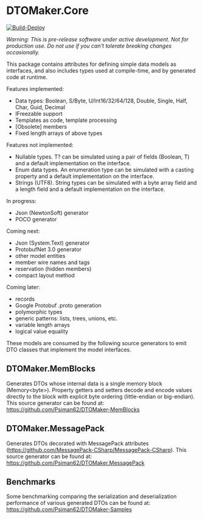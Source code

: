 # DTOMaker.Core

[![Build-Deploy](https://github.com/Psiman62/DTOMaker-Core/actions/workflows/dotnet.yml/badge.svg)](https://github.com/Psiman62/DTOMaker-Core/actions/workflows/dotnet.yml)

*Warning: This is pre-release software under active development. Not for production use. Do not use if you can't tolerate breaking changes occasionally.*

This package contains attributes for defining simple data models as interfaces, and also includes types used 
at compile-time, and by generated code at runtime.

Features implemented:
- Data types: Boolean, S/Byte, U/Int16/32/64/128, Double, Single, Half, Char, Guid, Decimal
- IFreezable support
- Templates as code, template processing
- [Obsolete] members
- Fixed length arrays of above types

Features not implemented:
- Nullable types. T? can be simulated using a pair of fields (Boolean, T) and a default implementation
on the interface.
- Enum data types. An enumeration type can be simulated with a casting property and a default implementation
on the interface.
- Strings (UTF8). String types can be simulated with a byte array field and a length field and a default
implementation on the interface.

In progress:
- Json (NewtonSoft) generator
- POCO generator

Coming next:
- Json (System.Text) generator
- ProtobufNet 3.0 generator
- other model entities
- member wire names and tags
- reservation (hidden members)
- compact layout method

Coming later:
- records
- Google Protobuf .proto generation
- polymorphic types
- generic patterns: lists, trees, unions, etc.
- variable length arrays
- logical value equality

These models are consumed by the following source generators to emit DTO classes that implement the 
model interfaces.

## DTOMaker.MemBlocks
Generates DTOs whose internal data is a single memory block (Memory\<byte\>). Property getters and setters decode and encode
values directly to the block with explicit byte ordering (little-endian or big-endian). This source generator can be found 
at: https://github.com/Psiman62/DTOMaker-MemBlocks

## DTOMaker.MessagePack
Generates DTOs decorated with MessagePack attributes (https://github.com/MessagePack-CSharp/MessagePack-CSharp).
This source generator can be found at: https://github.com/Psiman62/DTOMaker.MessagePack

## Benchmarks

Some benchmarking comparing the serialization and deserialization performance of various generated DTOs can
be found at: https://github.com/Psiman62/DTOMaker-Samples